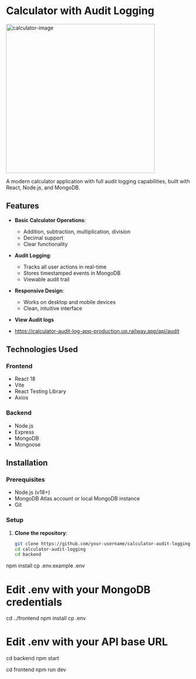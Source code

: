 # Calculator with Audit Logging

<img width="406" alt="calculator-image" src="https://github.com/user-attachments/assets/0722b5ef-7142-4570-a687-b63ddc1c7d51" />



A modern calculator application with full audit logging capabilities, built with React, Node.js, and MongoDB.

## Features

- **Basic Calculator Operations**:
  - Addition, subtraction, multiplication, division
  - Decimal support
  - Clear functionality

- **Audit Logging**:
  - Tracks all user actions in real-time
  - Stores timestamped events in MongoDB
  - Viewable audit trail

- **Responsive Design**:
  - Works on desktop and mobile devices
  - Clean, intuitive interface
    
 - **View Audit logs** 
- https://calculator-audit-log-app-production.up.railway.app/api/audit

## Technologies Used

### Frontend
- React 18
- Vite
- React Testing Library
- Axios

### Backend
- Node.js
- Express
- MongoDB
- Mongoose

## Installation

### Prerequisites
- Node.js (v18+)
- MongoDB Atlas account or local MongoDB instance
- Git

### Setup

1. **Clone the repository**:
   ```bash
   git clone https://github.com/your-username/calculator-audit-logging.git
   cd calculator-audit-logging
   cd backend
npm install
cp .env.example .env
# Edit .env with your MongoDB credentials

cd ../frontend
npm install
cp .env
# Edit .env with your API base URL

cd backend
npm start

cd frontend
npm run dev
